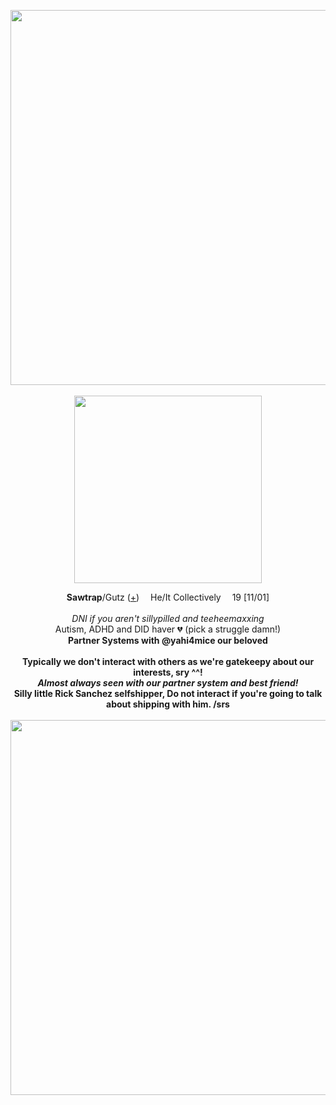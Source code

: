 <p align="center">
  <img src="https://file.garden/Zj8MKPoh-G9Y8EJE/borders/mine/sdivred1.png" width="600px">
  <br><br> <img src="https://files.catbox.moe/nqwl32.png" width="300px">
</p>


</p>
<p align="center">
  <b>Sawtrap</b>/Gutz (<a href="https://pronouns.cc/@Sawtism">+</a>) <img src="https://files.catbox.moe/aqc5k2.gif" width="10px"> He/It Collectively <img src="https://files.catbox.moe/aqc5k2.gif" width="10px"> 19 [11/01]
  <br><br>
<i>DNI if you aren't sillypilled and teeheemaxxing</i>
<br>Autism, ADHD and DID haver 💔 (pick a struggle damn!)
<br><b>Partner Systems with @yahi4mice our beloved
<br><br>
Typically we don't interact with others as we're gatekeepy about our interests, sry ^^!
<br> <i>Almost always seen with our partner system and best friend!</i>
<br> <b>Silly little Rick Sanchez selfshipper, Do not interact if you're going to talk about shipping with him. /srs</b>
<br>
<br> <img src="https://file.garden/Zj8MKPoh-G9Y8EJE/borders/mine/sdivred1.png" width="600px">
</p>
